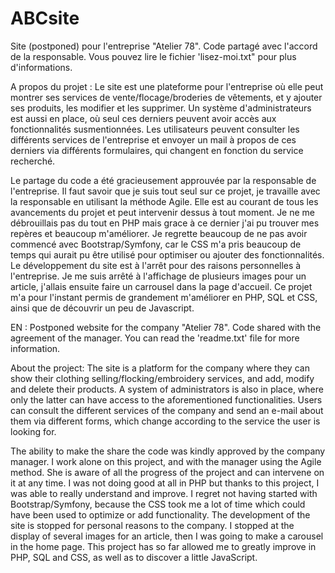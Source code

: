 # ABCsite
Site (postponed) pour l'entreprise "Atelier 78". Code partagé avec l'accord de la responsable. Vous pouvez lire le fichier 'lisez-moi.txt" pour plus d'informations.  

A propos du projet : 
Le site est une plateforme pour l'entreprise où elle peut montrer ses services de vente/flocage/broderies de vêtements, et y ajouter ses produits, les modifier et les supprimer. 
Un système d'administrateurs est aussi en place, où seul ces derniers peuvent avoir accès aux fonctionnalités susmentionnées.
Les utilisateurs peuvent consulter les différents services de l'entreprise et envoyer un mail à propos de ces derniers via différents formulaires, qui changent en fonction du service recherché.

Le partage du code a été gracieusement approuvée par la responsable de l'entreprise. 
Il faut savoir que je suis tout seul sur ce projet, je travaille avec la responsable en utilisant la méthode Agile.
Elle est au courant de tous les avancements du projet et peut intervenir dessus à tout moment. 
Je ne me débrouillais pas du tout en PHP mais grace à ce dernier j'ai pu trouver mes repères et beaucoup m'améliorer. 
Je regrette beaucoup de ne pas avoir commencé avec Bootstrap/Symfony, car le CSS m'a pris beaucoup de temps qui aurait pu être
utilisé pour optimiser ou ajouter des fonctionnalités.
Le développement du site est à l'arrêt pour des raisons personnelles à l'entreprise. 
Je me suis arrêté à l'affichage de plusieurs images pour un article, j'allais ensuite faire un carrousel dans la page d'accueil.
Ce projet m'a pour l'instant permis de grandement m'améliorer en PHP, SQL et CSS, ainsi que de découvrir un peu de Javascript.

EN :
Postponed website for the company "Atelier 78". Code shared with the agreement of the manager. You can read the 'readme.txt' file for more information.

About the project:
The site is a platform for the company where they can show their clothing selling/flocking/embroidery services, and add, modify and delete their products.
A system of administrators is also in place, where only the latter can have access to the aforementioned functionalities.
Users can consult the different services of the company and send an e-mail about them via different forms, which change according to the service the user is looking for.

The ability to make the share the code was kindly approved by the company manager.
I work alone on this project, and with the manager using the Agile method.
She is aware of all the progress of the project and can intervene on it at any time.
I was not doing good at all in PHP but thanks to this project, I was able to really understand and improve.
I regret not having started with Bootstrap/Symfony, because the CSS took me a lot of time which could have been
used to optimize or add functionality.
The development of the site is stopped for personal reasons to the company.
I stopped at the display of several images for an article, then I was going to make a carousel in the home page.
This project has so far allowed me to greatly improve in PHP, SQL and CSS, as well as to discover a little JavaScript.
